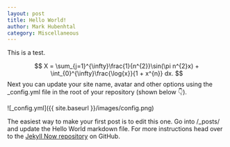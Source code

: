 ```yaml
---
layout: post
title: Hello World!
author: Mark Hubenhtal
category: Miscellaneous
---
```


This is a test.

$$
X = \sum_{j=1}^{\infty}\frac{1}{n^{2}}\sin(\pi n^{2}x) + \int_{0}^{\infty}\frac{\log{x}}{1 + x^{n}} dx.
$$
Next you can update your site name, avatar and other options using the _config.yml file in the root of your repository (shown below :point_down:).

![_config.yml]({{ site.baseurl }}/images/config.png)

The easiest way to make your first post is to edit this one. Go into /_posts/ and update the Hello World markdown file. For more instructions head over to the [Jekyll Now repository](https://github.com/barryclark/jekyll-now) on GitHub.
